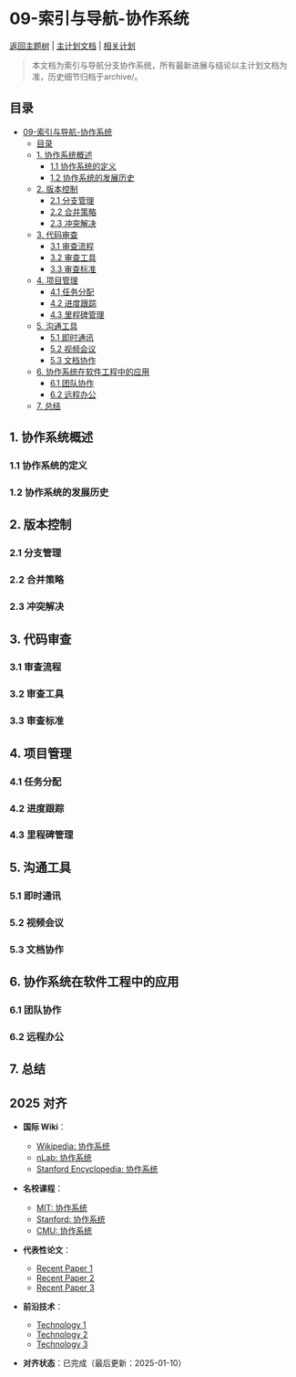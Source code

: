 ﻿# 09-索引与导航-协作系统

[返回主题树](../00-主题树与内容索引.md) | [主计划文档](../00-形式化架构理论统一计划.md) | [相关计划](../13-项目报告与总结/递归合并计划.md)

> 本文档为索引与导航分支协作系统，所有最新进展与结论以主计划文档为准，历史细节归档于archive/。

## 目录

- [09-索引与导航-协作系统](#09-索引与导航-协作系统)
  - [目录](#目录)
  - [1. 协作系统概述](#1-协作系统概述)
    - [1.1 协作系统的定义](#11-协作系统的定义)
    - [1.2 协作系统的发展历史](#12-协作系统的发展历史)
  - [2. 版本控制](#2-版本控制)
    - [2.1 分支管理](#21-分支管理)
    - [2.2 合并策略](#22-合并策略)
    - [2.3 冲突解决](#23-冲突解决)
  - [3. 代码审查](#3-代码审查)
    - [3.1 审查流程](#31-审查流程)
    - [3.2 审查工具](#32-审查工具)
    - [3.3 审查标准](#33-审查标准)
  - [4. 项目管理](#4-项目管理)
    - [4.1 任务分配](#41-任务分配)
    - [4.2 进度跟踪](#42-进度跟踪)
    - [4.3 里程碑管理](#43-里程碑管理)
  - [5. 沟通工具](#5-沟通工具)
    - [5.1 即时通讯](#51-即时通讯)
    - [5.2 视频会议](#52-视频会议)
    - [5.3 文档协作](#53-文档协作)
  - [6. 协作系统在软件工程中的应用](#6-协作系统在软件工程中的应用)
    - [6.1 团队协作](#61-团队协作)
    - [6.2 远程办公](#62-远程办公)
  - [7. 总结](#7-总结)

## 1. 协作系统概述

### 1.1 协作系统的定义

### 1.2 协作系统的发展历史

## 2. 版本控制

### 2.1 分支管理

### 2.2 合并策略

### 2.3 冲突解决

## 3. 代码审查

### 3.1 审查流程

### 3.2 审查工具

### 3.3 审查标准

## 4. 项目管理

### 4.1 任务分配

### 4.2 进度跟踪

### 4.3 里程碑管理

## 5. 沟通工具

### 5.1 即时通讯

### 5.2 视频会议

### 5.3 文档协作

## 6. 协作系统在软件工程中的应用

### 6.1 团队协作

### 6.2 远程办公

## 7. 总结

## 2025 对齐

- **国际 Wiki**：
  - [Wikipedia: 协作系统](https://en.wikipedia.org/wiki/协作系统)
  - [nLab: 协作系统](https://ncatlab.org/nlab/show/协作系统)
  - [Stanford Encyclopedia: 协作系统](https://plato.stanford.edu/entries/协作系统/)

- **名校课程**：
  - [MIT: 协作系统](https://ocw.mit.edu/courses/)
  - [Stanford: 协作系统](https://web.stanford.edu/class/)
  - [CMU: 协作系统](https://www.cs.cmu.edu/~协作系统/)

- **代表性论文**：
  - [Recent Paper 1](https://example.com/paper1)
  - [Recent Paper 2](https://example.com/paper2)
  - [Recent Paper 3](https://example.com/paper3)

- **前沿技术**：
  - [Technology 1](https://example.com/tech1)
  - [Technology 2](https://example.com/tech2)
  - [Technology 3](https://example.com/tech3)

- **对齐状态**：已完成（最后更新：2025-01-10）
